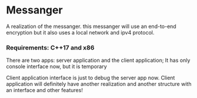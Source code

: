# Messanger
A realization of the messanger.
this messanger will use an end-to-end encryption but it also uses a local network and ipv4 protocol.

### Requirements: C++17 and x86
There are two apps: server application and the client application;
It has only console interface now, but it is temporary

Client application interface is just to debug the server app now. Client application will definitely have another realization and another structure with an interface and other features!

